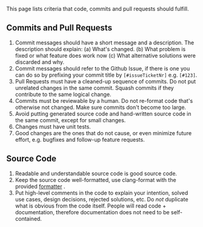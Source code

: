 This page lists criteria that code, commits and pull requests should fulfill.

## Commits and Pull Requests
 1. Commit messages should have a short message and a description. The description should explain: (a) What's changed. (b) What problem is fixed or what feature does work now (c) What alternative solutions were discarded and why.
 2. Commit messages should refer to the Github Issue, if there is one you can do so by prefixing your commit title by `[#issueTicketNr]` e.g. `[#123]`. 
 3. Pull Requests must have a cleaned-up sequence of commits. Do not put unrelated changes in the same commit. Squash commits if they contribute to the same logical change.
 4. Commits must be reviewable by a human. Do not re-format code that's otherwise not changed. Make sure commits don't become too large.
 5. Avoid putting generated source code and hand-written source code in the same commit, except for small changes.
 6. Changes must have unit tests.
 7. Good changes are the ones that do not cause, or even minimize future effort, e.g. bugfixes and follow-up feature requests.

## Source Code
 1. Readable and understandable source code is good source code.
 2. Keep the source code well-formatted, use clang-format with the provided [formatter](.clang-format) .
 3. Put high-level comments in the code to explain your intention, solved use cases, design decisions, rejected solutions, etc. Do *not* duplicate what is obvious from the code itself. People will read code + documentation, therefore documentation does not need to be self-contained.


